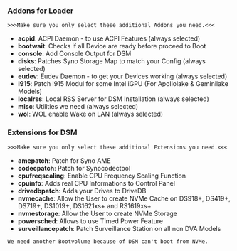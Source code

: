 ### Addons for Loader

`>>>Make sure you only select these additional Addons you need.<<<`

* **acpid**: ACPI Daemon - to use ACPI Features (always selected)
* **bootwait**: Checks if all Device are ready before proceed to Boot
* **console**: Add Console Output for DSM
* **disks**: Patches Syno Storage Map to match your Config (always selected)
* **eudev**: Eudev Daemon - to get your Devices working (always selected)
* **i915**: Patch i915 Modul for some Intel iGPU (For Apollolake & Geminilake Models)
* **localrss**: Local RSS Server for DSM Installation (always selected)
* **misc**: Utilities we need (always selected)
* **wol**: WOL enable Wake on LAN (always selected)

### Extensions for DSM

`>>>Make sure you only select these additional Extensions you need.<<<`

* **amepatch**: Patch for Syno AME
* **codecpatch**: Patch for Synocodectool
* **cpufreqscaling**: Enable CPU Frequency Scaling Function
* **cpuinfo**: Adds real CPU Informations to Control Panel
* **drivedbpatch**: Adds your Drives to DriveDB
* **nvmecache**: Allow the User to create NVMe Cache on DS918+, DS419+, DS719+, DS1019+, DS1621xs+ and RS1619xs+
* **nvmestorage**: Allow the User to create NVMe Storage
* **powersched**: Allows to use Timed Power Feature
* **surveillancepatch**: Patch Surveillance Station on all non DVA Models

`We need another Bootvolume because of DSM can't boot from NVMe.`